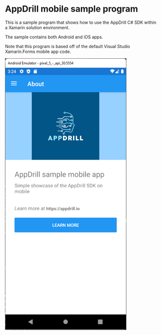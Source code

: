 # AppDrill mobile sample program
This is a sample program that shows how to use the AppDrill C# SDK within a Xamarin solution environment.

The sample contains both Android and iOS apps.

Note that this program is based off of the default Visual Studio Xamarin.Forms mobile app code.

![Screenshot](./Screenshot.png)
